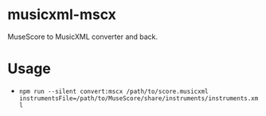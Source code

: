 musicxml-mscx
=============

MuseScore to MusicXML converter and back.

# Usage
- `npm run --silent convert:mscx /path/to/score.musicxml instrumentsFile=/path/to/MuseScore/share/instruments/instruments.xml`
